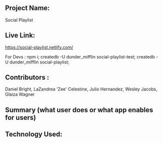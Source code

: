 ## Project Name: 
Social Playlist

## Live Link: 
https://social-playlist.netlify.com/

For Devs :
npm i;
createdb -U dunder_mifflin social-playlist-test;
createdb -U dunder_mifflin social-playlist;

## Contributors :
 Daniel Bright, LaZandrea 'Zee' Celestine, Julio Hernandez, Wesley Jacobs, Glaiza Wagner



## Summary (what user does or what app enables for users)

## Technology Used: 